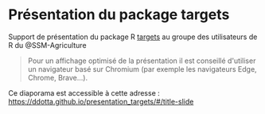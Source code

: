 # Présentation du package targets

Support de présentation du package R [targets](https://books.ropensci.org/targets/) au groupe des utilisateurs de R du @SSM-Agriculture

> Pour un affichage optimisé de la présentation il est conseillé d'utiliser un navigateur basé sur Chromium (par exemple les navigateurs Edge, Chrome, Brave...).

Ce diaporama est accessible à cette adresse : https://ddotta.github.io/presentation_targets/#/title-slide